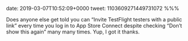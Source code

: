 date: 2019-03-07T10:52:09+0000
tweet: 1103609271449731072
%%%

Does anyone else get told you can “Invite TestFlight testers with a public link” every time you log in to App Store Connect despite checking “Don’t show this again” many many times. Yup, I got it thanks.
